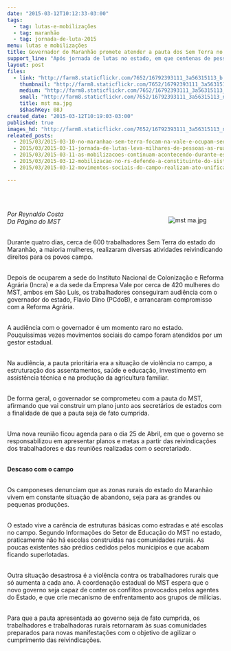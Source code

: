 ```yaml
---
date: "2015-03-12T10:12:33-03:00"
tags:
  - tag: lutas-e-mobilizações
  - tag: maranhão
  - tag: jornada-de-luta-2015
menu: lutas e mobilizações
title: Governador do Maranhão promete atender a pauta dos Sem Terra no estado
support_line: "Após jornada de lutas no estado, em que centenas de pessoas se mobilizaram durante quatro dias, governo promete atender as pautas dos movimentos."
layout: post
files:
  - link: "http://farm8.staticflickr.com/7652/16792393111_3a56315113_b.jpg"
    thumbnail: "http://farm8.staticflickr.com/7652/16792393111_3a56315113_t.jpg"
    medium: "http://farm8.staticflickr.com/7652/16792393111_3a56315113_z.jpg"
    small: "http://farm8.staticflickr.com/7652/16792393111_3a56315113_n.jpg"
    title: mst ma.jpg
    $$hashKey: 08J
created_date: "2015-03-12T10:19:03-03:00"
published: true
images_hd: "http://farm8.staticflickr.com/7652/16792393111_3a56315113_n.jpg"
releated_posts:
  - 2015/03/2015-03-10-no-maranhao-sem-terra-focam-na-vale-e-ocupam-sede-da-empresa.md
  - 2015/03/2015-03-11-jornada-de-lutas-leva-milhares-de-pessoas-as-ruas-durante-o-mes-de-marco.md
  - 2015/03/2015-03-11-as-mobilizacoes-continuam-acontecendo-durante-essa-quarta-feira-em-todo-o-pais.md
  - 2015/03/2015-03-12-mobilizacao-no-rs-defende-a-constituinte-do-sistema-politica-e-a-petrobras.md
  - 2015/03/2015-03-12-movimentos-sociais-do-campo-realizam-ato-unificado-em-sp.md

---
```

<p><br />
&nbsp;</p>

<figure class="image" style="float:right"><img alt="mst ma.jpg" src="http://farm8.staticflickr.com/7652/16792393111_3a56315113_b.jpg" />
<figcaption></figcaption>
</figure>

<p><em>Por Reynaldo Costa<br />
Da P&aacute;gina do MST </em></p>

<p><br />
Durante quatro dias, cerca de 600 trabalhadores Sem Terra do estado do Maranh&atilde;o, a maioria mulheres, realizaram diversas atividades reivindicando direitos para os povos campo.</p>

<p><br />
Depois de ocuparem a sede do Instituto Nacional de Coloniza&ccedil;&atilde;o e Reforma Agr&aacute;ria (Incra) e a da sede da Empresa Vale por cerca de 420 mulheres do MST, ambos em S&atilde;o Lu&iacute;s, os trabalhadores conseguiram audi&ecirc;ncia com o governador do estado, Flavio Dino (PCdoB), e arrancaram compromisso com a Reforma Agr&aacute;ria.</p>

<p><br />
A audi&ecirc;ncia com o governador &eacute; um momento raro no estado. Pouqu&iacute;ssimas vezes movimentos sociais do campo foram atendidos por um gestor estadual.</p>

<p><br />
Na audi&ecirc;ncia, a pauta priorit&aacute;ria era a situa&ccedil;&atilde;o de viol&ecirc;ncia no campo, a estrutura&ccedil;&atilde;o dos assentamentos, sa&uacute;de e educa&ccedil;&atilde;o, investimento em assist&ecirc;ncia t&eacute;cnica e na produ&ccedil;&atilde;o da agricultura familiar.</p>

<p><br />
De forma geral, o governador se comprometeu com a pauta do MST, afirmando que vai construir um plano junto aos secret&aacute;rios de estados com a finalidade de que a pauta seja de fato cumprida.</p>

<p><br />
Uma nova reuni&atilde;o ficou agenda para o dia 25 de Abril, em que o governo se responsabilizou em apresentar planos e metas a partir das reivindica&ccedil;&otilde;es dos trabalhadores e das reuni&otilde;es realizadas com o secretariado.</p>

<p><br />
<strong>Descaso com o campo</strong></p>

<p><br />
Os camponeses denunciam que as zonas rurais do estado do Maranh&atilde;o vivem em constante situa&ccedil;&atilde;o de abandono, seja para as grandes ou pequenas produ&ccedil;&otilde;es.</p>

<p><br />
O estado vive a car&ecirc;ncia de estruturas b&aacute;sicas como estradas e at&eacute; escolas no campo. Segundo Informa&ccedil;&otilde;es do Setor de Educa&ccedil;&atilde;o do MST no estado, praticamente n&atilde;o h&aacute; escolas constru&iacute;das nas comunidades rurais. As poucas existentes s&atilde;o pr&eacute;dios cedidos pelos munic&iacute;pios e que acabam ficando superlotadas.</p>

<p><br />
Outra situa&ccedil;&atilde;o desastrosa &eacute; a viol&ecirc;ncia contra os trabalhadores rurais que s&oacute; aumenta a cada ano. A coordena&ccedil;&atilde;o estadual do MST espera que o novo governo seja capaz de conter os conflitos provocados pelos agentes do Estado, e que crie mecanismo de enfrentamento aos grupos de mil&iacute;cias.</p>

<p><br />
Para que a pauta apresentada ao governo seja de fato cumprida, os trabalhadores e trabalhadoras rurais retornaram &agrave;s suas comunidades preparados para novas manifesta&ccedil;&otilde;es com o objetivo de agilizar o cumprimento das reivindica&ccedil;&otilde;es.</p>
